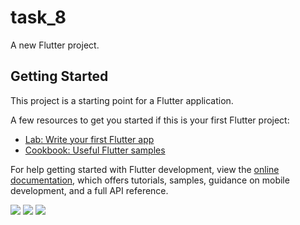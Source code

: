 # task_8

A new Flutter project.

## Getting Started

This project is a starting point for a Flutter application.

A few resources to get you started if this is your first Flutter project:

- [Lab: Write your first Flutter app](https://docs.flutter.dev/get-started/codelab)
- [Cookbook: Useful Flutter samples](https://docs.flutter.dev/cookbook)

For help getting started with Flutter development, view the
[online documentation](https://docs.flutter.dev/), which offers tutorials,
samples, guidance on mobile development, and a full API reference.
<p>
<img src="https://user-images.githubusercontent.com/120082785/224357778-0bb8482b-885f-41ff-9f77-d6522fdf4158.png">
<img src="https://user-images.githubusercontent.com/120082785/224357820-f37810be-e746-4f1d-a487-ff91fafafcd8.png">
<img src="https://user-images.githubusercontent.com/120082785/224357843-f7975ec9-c229-494f-93af-42c2a010f08b.png">
</p>

